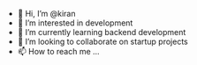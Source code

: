 - 👋 Hi, I’m @kiran
- 👀 I’m interested in development
- 🌱 I’m currently learning backend development
- 💞️ I’m looking to collaborate on startup projects
- 📫 How to reach me ...

<!---
Kiran-relangi/Kiran-relangi is a ✨ special ✨ repository because its `README.md` (this file) appears on your GitHub profile.
You can click the Preview link to take a look at your changes.
--->
